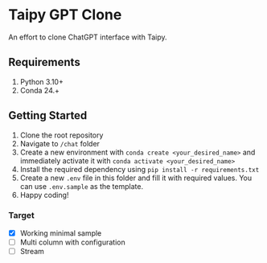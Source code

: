 # Taipy GPT Clone

An effort to clone ChatGPT interface with Taipy.

## Requirements

1. Python 3.10+
2. Conda 24.+

## Getting Started

1. Clone the root repository
2. Navigate to `/chat` folder
3. Create a new environment with `conda create <your_desired_name>` and immediately activate it with `conda activate <your_desired_name>`
4. Install the required dependency using `pip install -r requirements.txt`
5. Create a new `.env` file in this folder and fill it with required values. You can use `.env.sample` as the template.
6. Happy coding!

### Target

- [x] Working minimal sample
- [ ] Multi column with configuration
- [ ] Stream